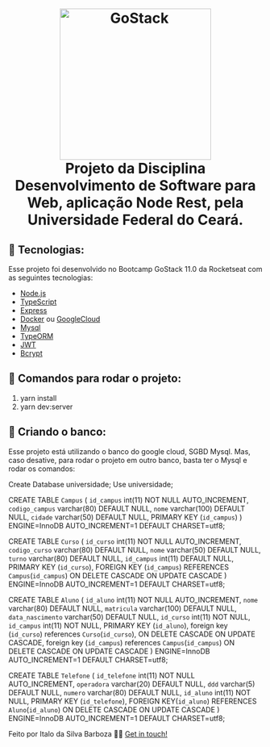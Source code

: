 <h1 align="center">
    <img alt="GoStack" src="https://www.provasdevestibular.com.br/wp-content/uploads/2012/06/ufc.jpg" width="300" />
    <br />
    Projeto da Disciplina Desenvolvimento de Software para Web, aplicação Node Rest, pela Universidade Federal do Ceará.
</h1>

## 🚀 Tecnologias:

Esse projeto foi desenvolvido no Bootcamp GoStack 11.0 da Rocketseat com as seguintes tecnologias:

- [Node.js](https://nodejs.org/)
- [TypeScript](https://www.typescriptlang.org/)
- [Express](https://expressjs.com/)
- [Docker](https://www.docker.com/) ou [GoogleCloud](https://cloud.google.com/)
- [Mysql](https://www.mysql.com/)
- [TypeORM](https://typeorm.io/)
- [JWT](https://jwt.io/)
- [Bcrypt](https://www.npmjs.com/package/bcrypt)

## 🚀 Comandos para rodar o projeto:
  
  1) yarn install
  2) yarn dev:server

## 🚀 Criando o banco:

Esse projeto está utilizando o banco do google cloud, SGBD Mysql. Mas, caso desative, para rodar o projeto em outro banco, basta ter o Mysql e rodar os comandos:

Create Database universidade;
Use universidade;

CREATE TABLE `Campus` (
  `id_campus` int(11) NOT NULL AUTO_INCREMENT,
  `codigo_campus` varchar(80) DEFAULT NULL,
  `nome` varchar(100) DEFAULT NULL,
  `cidade` varchar(50) DEFAULT NULL,
  PRIMARY KEY (`id_campus`)
) ENGINE=InnoDB AUTO_INCREMENT=1 DEFAULT CHARSET=utf8;

CREATE TABLE `Curso` (
  `id_curso` int(11) NOT NULL AUTO_INCREMENT,
  `codigo_curso` varchar(80) DEFAULT NULL,
  `nome` varchar(50) DEFAULT NULL,
  `turno` varchar(80) DEFAULT NULL,
  `id_campus` int(11) DEFAULT NULL,
  PRIMARY KEY (`id_curso`),
  FOREIGN KEY (`id_campus`) REFERENCES `Campus`(`id_campus`)
  ON DELETE CASCADE
  ON UPDATE CASCADE
) ENGINE=InnoDB AUTO_INCREMENT=1 DEFAULT CHARSET=utf8;

CREATE TABLE `Aluno` (
  `id_aluno` int(11) NOT NULL AUTO_INCREMENT,
  `nome` varchar(80) DEFAULT NULL,
  `matricula` varchar(100) DEFAULT NULL,
  `data_nascimento` varchar(50) DEFAULT NULL,
  `id_curso` int(11) NOT NULL,
  `id_campus` int(11) NOT NULL,
  PRIMARY KEY (`id_aluno`),
  foreign key (`id_curso`) references `Curso`(`id_curso`),
  ON DELETE CASCADE
  ON UPDATE CASCADE,
  foreign key (`id_campus`) references `Campus`(`id_campus`)
  ON DELETE CASCADE
  ON UPDATE CASCADE
) ENGINE=InnoDB AUTO_INCREMENT=1 DEFAULT CHARSET=utf8;

CREATE TABLE `Telefone` (
  `id_telefone` int(11) NOT NULL AUTO_INCREMENT,
  `operadora` varchar(20) DEFAULT NULL,
  `ddd` varchar(5) DEFAULT NULL,
  `numero` varchar(80) DEFAULT NULL,
  `id_aluno` int(11) NOT NULL,
  PRIMARY KEY (`id_telefone`),
  FOREIGN KEY(`id_aluno`) REFERENCES `Aluno`(`id_aluno`)
  ON DELETE CASCADE
  ON UPDATE CASCADE
) ENGINE=InnoDB AUTO_INCREMENT=1 DEFAULT CHARSET=utf8;


Feito por Italo da Silva Barboza 👋🏻 [Get in touch!](https://github.com/Italosbarboza/)
